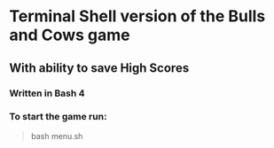 # Terminal Shell version of the Bulls and Cows game
## With ability to save High Scores

### Written in Bash 4
### To start the game run:

> bash menu.sh

